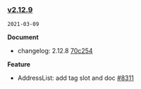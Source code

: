 ### [v2.12.9](https://github.com/youzan/vant/compare/v2.12.8...v2.12.9)

`2021-03-09`

**Document**

- changelog: 2.12.8 [70c254](https://github.com/youzan/vant/commit/70c254eee594a5b073241bef1968769371f9b171)

**Feature**

- AddressList: add tag slot and doc [#8311](https://github.com/youzan/vant/issues/8311)
